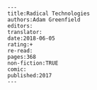 
    ---
    title:Radical Technologies
    authors:Adam Greenfield
    editors:
    translator:
    date:2018-06-05
    rating:+
    re-read:
    pages:368
    non-fiction:TRUE
    comic:
    published:2017
    ---

    
